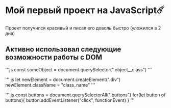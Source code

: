 # Мой первый проект на JavaScript☄️

Проект получился красивый и писал его доволь быстро (уложился в 2 дня)

## Активно использовал следующие возможности работы с DOM
'''js
const someObject = document.querySelector(".object__class")
'''

''' js
let newElement = document.createElement(".div")
newElement.className = "class_name"
'''

''' js
const buttons = document.querySelectorAll(".buttons")
for(let button of buttons){
    button.addEventListener("click", functionEvent)
}
'''
